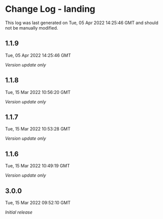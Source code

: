 # Change Log - landing

This log was last generated on Tue, 05 Apr 2022 14:25:46 GMT and should not be manually modified.

## 1.1.9
Tue, 05 Apr 2022 14:25:46 GMT

_Version update only_

## 1.1.8
Tue, 15 Mar 2022 10:56:20 GMT

_Version update only_

## 1.1.7
Tue, 15 Mar 2022 10:53:28 GMT

_Version update only_

## 1.1.6
Tue, 15 Mar 2022 10:49:19 GMT

_Version update only_

## 3.0.0
Tue, 15 Mar 2022 09:52:10 GMT

_Initial release_

